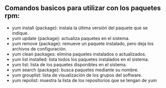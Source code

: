 ## Comandos basicos para utilizar con los paquetes rpm:
- yum install {package}: instala la última versión del paquete que se indique.
- yum update {package}: actualiza paquetes en el sistema.
- yum remove {package}: remueve un paquete instalado, pero deja los archivos de configuración.
- yum clean packages: elimina paquetes instalados o actualizados.
- yum list installed: lista todos los paquetes instalados en el sistema.
- yum list: lista de los paquetes disponibles en el sistema.
- yum search {package}: busca paquetes mediante su nombre.
- yum grouplist: lista de visualización de los grupos del software.
- yum repolist: muestra la lista de los repositorios que se tengan de yum
